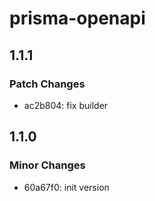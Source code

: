 # prisma-openapi

## 1.1.1

### Patch Changes

- ac2b804: fix builder

## 1.1.0

### Minor Changes

- 60a67f0: init version
